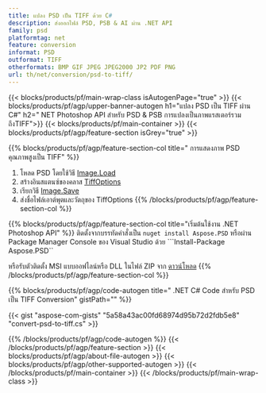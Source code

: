 ```yaml
---
title: แปลง PSD เป็น TIFF ด้วย C#
description: ส่งออกไฟล์ PSD, PSB & AI ผ่าน .NET API
family: psd
platformtag: net
feature: conversion
informat: PSD
outformat: TIFF
otherformats: BMP GIF JPEG JPEG2000 JP2 PDF PNG
url: th/net/conversion/psd-to-tiff/
---
```


{{< blocks/products/pf/main-wrap-class isAutogenPage="true" >}}
{{< blocks/products/pf/agp/upper-banner-autogen h1="แปลง PSD เป็น TIFF ผ่าน C#" h2=" NET Photoshop API สำหรับ PSD & PSB การแปลงเป็นภาพแรสเตอร์รวมถึงTIFF">}}
{{< blocks/products/pf/main-container >}}
{{< blocks/products/pf/agp/feature-section isGrey="true" >}}

{{% blocks/products/pf/agp/feature-section-col title=" การแสดงภาพ PSD คุณภาพสูงเป็น TIFF" %}}
1. โหลด PSD โดยใช้วิธี [Image.Load](https://apireference.aspose.com/psd/net/aspose.psd/image/methods/load/index)
1. สร้างอินสแตนซ์ของคลาส [TiffOptions](https://apireference.aspose.com/psd/net/aspose.psd.imageoptions/tiffoptions)
1. เรียกวิธี [Image.Save](https://apireference.aspose.com/psd/net/aspose.psd/image/methods/save/index)
1. ส่งชื่อไฟล์เอาต์พุตและวัตถุของ TiffOptions
{{% /blocks/products/pf/agp/feature-section-col %}}

{{% blocks/products/pf/agp/feature-section-col title="เริ่มต้นใช้งาน .NET Photoshop API" %}}
ติดตั้งจากบรรทัดคำสั่งเป็น ```nuget install Aspose.PSD``` หรือผ่าน Package Manager Console ของ Visual Studio ด้วย ```Install-Package Aspose.PSD``

หรือรับตัวติดตั้ง MSI แบบออฟไลน์หรือ DLL ในไฟล์ ZIP จาก [ดาวน์โหลด](https://downloads.aspose.com/psd/net)
{{% /blocks/products/pf/agp/feature-section-col %}}

{{% blocks/products/pf/agp/code-autogen title=" .NET C# Code สำหรับ PSD เป็น TIFF Conversion" gistPath="" %}}

{{< gist "aspose-com-gists" "5a58a43ac00fd68974d95b72d2fdb5e8" "convert-psd-to-tiff.cs" >}}

{{% /blocks/products/pf/agp/code-autogen %}}
{{< /blocks/products/pf/agp/feature-section >}}
{{< blocks/products/pf/agp/about-file-autogen >}}
{{< blocks/products/pf/agp/other-supported-autogen >}}
{{< /blocks/products/pf/main-container >}}
{{< /blocks/products/pf/main-wrap-class >}}
